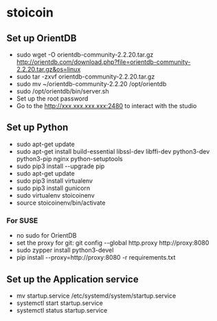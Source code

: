 # stoicoin
## Set up OrientDB
- sudo wget -O orientdb-community-2.2.20.tar.gz http://orientdb.com/download.php?file=orientdb-community-2.2.20.tar.gz&os=linux
- sudo tar -zxvf orientdb-community-2.2.20.tar.gz
- sudo mv ~/orientdb-community-2.2.20 /opt/orientdb
- sudo /opt/orientdb/bin/server.sh
- Set up the root password
- Go to the http://xxx.xxx.xxx.xxx:2480 to interact with the studio

## Set up Python
- sudo apt-get update
- sudo apt-get install build-essential libssl-dev libffi-dev python3-dev python3-pip nginx python-setuptools
- sudo pip3 install --upgrade pip
- sudo apt-get update
- sudo pip3 install virtualenv
- sudo pip3 install gunicorn
- sudo virtualenv stoicoinenv
- source stoicoinenv/bin/activate
### For SUSE
- no sudo for OrientDB
- set the proxy for git: git config --global http.proxy http://proxy:8080
- sudo zypper install python3-devel
- pip install --proxy=http://proxy:8080 -r requirements.txt
## Set up the Application service
- mv startup.service /etc/systemd/system/startup.service
- systemctl start startup.service
- systemctl status startup.service


